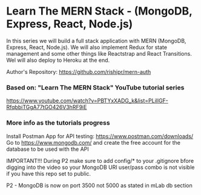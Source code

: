 # Learn The MERN Stack - (MongoDB, Express, React, Node.js)

In this series we will build a full stack application with MERN (MongoDB, Express, React, Node.js). We will also implement Redux for state management and some other things like Reactstrap and React Transitions. Wel will also deploy to Heroku at the end.

Author's Repository: https://github.com/rishipr/mern-auth

### Based on: "Learn The MERN Stack" YouTube tutorial series

https://www.youtube.com/watch?v=PBTYxXADG_k&list=PLillGF-RfqbbiTGgA77tGO426V3hRF9iE

### More info as the tutorials progress

Install Postman App for API testing: https://www.postman.com/downloads/  
Go to https://www.mongodb.com/ and create the free account for the database to be used with the API

IMPORTANT!!! During P2 make sure to add config/\* to your .gitignore bfore digging into the video so your MongoDB URI user/pass combo is not visible if you have this repo set to public.

P2 - MongoDB is now on port 3500 not 5000 as stated in mLab db section
